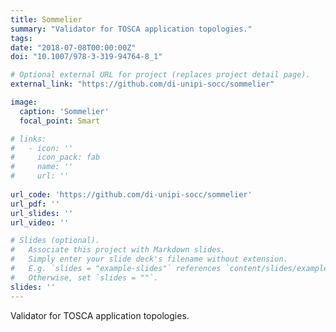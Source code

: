 ```yaml
---
title: Sommelier
summary: "Validator for TOSCA application topologies."
tags:
date: "2018-07-08T00:00:00Z"
doi: "10.1007/978-3-319-94764-8_1"

# Optional external URL for project (replaces project detail page).
external_link: "https://github.com/di-unipi-socc/sommelier"

image:
  caption: 'Sommelier'
  focal_point: Smart

# links:
#   - icon: ''
#     icon_pack: fab
#     name: ''
#     url: ''
  
url_code: 'https://github.com/di-unipi-socc/sommelier'
url_pdf: ''
url_slides: ''
url_video: ''

# Slides (optional).
#   Associate this project with Markdown slides.
#   Simply enter your slide deck's filename without extension.
#   E.g. `slides = "example-slides"` references `content/slides/example-slides.md`.
#   Otherwise, set `slides = ""`.
slides: ''
---
```

<!-- Here you can insert a description -->
Validator for TOSCA application topologies.
